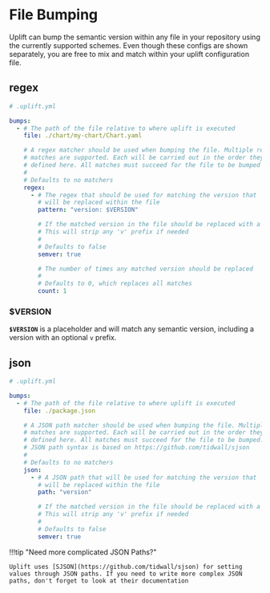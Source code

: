 # File Bumping

Uplift can bump the semantic version within any file in your repository using the currently supported schemes. Even though these configs are shown separately, you are free to mix and match within your uplift configuration file.

## regex

```yaml linenums="1"
# .uplift.yml

bumps:
  - # The path of the file relative to where uplift is executed
    file: ./chart/my-chart/Chart.yaml

    # A regex matcher should be used when bumping the file. Multiple regex
    # matches are supported. Each will be carried out in the order they are
    # defined here. All matches must succeed for the file to be bumped
    #
    # Defaults to no matchers
    regex:
      - # The regex that should be used for matching the version that
        # will be replaced within the file
        pattern: "version: $VERSION"

        # If the matched version in the file should be replaced with a semantic version.
        # This will strip any 'v' prefix if needed
        #
        # Defaults to false
        semver: true

        # The number of times any matched version should be replaced
        #
        # Defaults to 0, which replaces all matches
        count: 1
```

### $VERSION

**`$VERSION`** is a placeholder and will match any semantic version, including a version with an optional `v` prefix.

## json

```yaml linenums="1"
# .uplift.yml

bumps:
  - # The path of the file relative to where uplift is executed
    file: ./package.json

    # A JSON path matcher should be used when bumping the file. Multiple path
    # matches are supported. Each will be carried out in the order they are
    # defined here. All matches must succeed for the file to be bumped.
    # JSON path syntax is based on https://github.com/tidwall/sjson
    #
    # Defaults to no matchers
    json:
      - # A JSON path that will be used for matching the version that
        # will be replaced within the file
        path: "version"

        # If the matched version in the file should be replaced with a semantic version.
        # This will strip any 'v' prefix if needed
        #
        # Defaults to false
        semver: true
```

!!!tip "Need more complicated JSON Paths?"

    Uplift uses [SJSON](https://github.com/tidwall/sjson) for setting values through JSON paths. If you need to write more complex JSON paths, don't forget to look at their documentation
